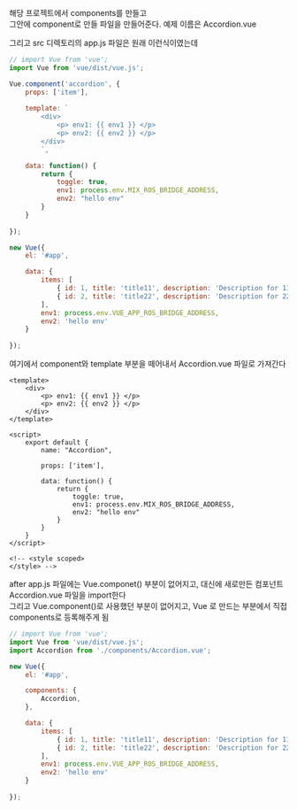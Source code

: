 해당 프로젝트에서 components를 만들고  
그안에 component로 만들 파일을 만들어준다. 예제 이름은 Accordion.vue

그리고 src 디렉토리의 app.js 파일은 원래 이런식이였는데 
```js
// import Vue from 'vue';
import Vue from 'vue/dist/vue.js';

Vue.component('accordion', {
    props: ['item'],
    
    template: `
        <div>
            <p> env1: {{ env1 }} </p>
            <p> env2: {{ env2 }} </p>
        </div>
        `,

    data: function() {
        return {
            toggle: true,
            env1: process.env.MIX_ROS_BRIDGE_ADDRESS,
            env2: "hello env"
        }
    }
            
});

new Vue({
    el: '#app',

    data: {
        items: [
            { id: 1, title: 'title11', description: 'Description for 11'},
            { id: 2, title: 'title22', description: 'Description for 22'},
        ], 
        env1: process.env.VUE_APP_ROS_BRIDGE_ADDRESS,
        env2: 'hello env'
    }
    
});
```

여기에서 component와 template 부분을 떼어내서 Accordion.vue 파일로 가져간다  

```vue
<template>
    <div>
        <p> env1: {{ env1 }} </p>
        <p> env2: {{ env2 }} </p>
    </div>
</template>

<script>
    export default {
        name: "Accordion",

        props: ['item'],

        data: function() {
            return {
                toggle: true,
                env1: process.env.MIX_ROS_BRIDGE_ADDRESS,
                env2: "hello env"
            }
        }
    }
</script>

<!-- <style scoped>
</style> -->
```

after app.js 파일에는 Vue.componet() 부분이 없어지고, 대신에 새로만든 컴포넌트 Accordion.vue 파일을 import한다   
그리고 Vue.component()로 사용했던 부분이 없어지고, Vue 로 만드는 부분에서 직접 components로 등록해주게 됨
```js
// import Vue from 'vue';
import Vue from 'vue/dist/vue.js';
import Accordion from './components/Accordion.vue';

new Vue({
    el: '#app',

    components: {
        Accordion,
    },

    data: {
        items: [
            { id: 1, title: 'title11', description: 'Description for 11'},
            { id: 2, title: 'title22', description: 'Description for 22'},
        ], 
        env1: process.env.VUE_APP_ROS_BRIDGE_ADDRESS,
        env2: 'hello env'
    }
    
});
```